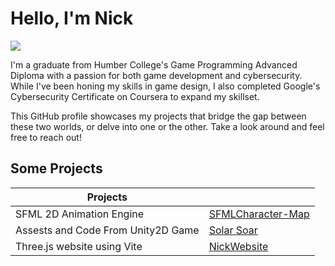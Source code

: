 # Hello, I'm Nick
<a href="https://www.linkedin.com/in/nicholas-melo/"><img src="https://img.shields.io/badge/-LinkedIn-0072b1?&style=for-the-badge&logo=linkedin&logoColor=white" /></a>

I'm a graduate from Humber College's Game Programming Advanced Diploma with a passion for both game development and cybersecurity. While I've been honing my skills in game design, I also completed Google's Cybersecurity Certificate on Coursera to expand my skillset.

This GitHub profile showcases my projects that bridge the gap between these two worlds, or delve into one or the other. Take a look around and feel free to reach out!

## Some Projects

| Projects                                      |                            |
|-----------------------------------------------|----------------------------|
| SFML 2D Animation Engine                      | <a href= "https://github.com/NicholasRebeloMelo/SFMLCharacter-Map"> SFMLCharacter-Map </a> |
| Assests and Code From Unity2D Game            | <a href= "https://github.com/NicholasRebeloMelo/SolarSoar"> Solar Soar  </a>|
| Three.js website using Vite                   | <a href= "https://github.com/NicholasRebeloMelo/NickWebsite"> NickWebsite </a>|





<!--
**NicholasRebeloMelo/NicholasRebeloMelo** is a ✨ _special_ ✨ repository because its `README.md` (this file) appears on your GitHub profile.

Here are some ideas to get you started:

- 🔭 I’m currently working on ...
- 🌱 I’m currently learning ...
- 👯 I’m looking to collaborate on ...
- 🤔 I’m looking for help with ...
- 💬 Ask me about ...
- 📫 How to reach me: ...
- 😄 Pronouns: ...
- ⚡ Fun fact: ...
-->

